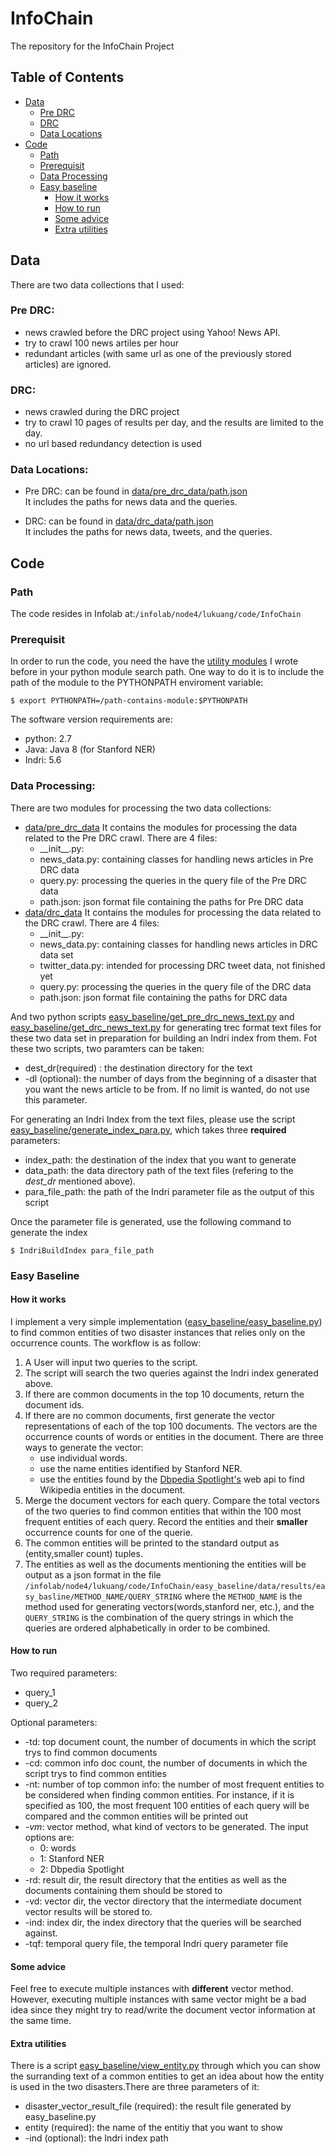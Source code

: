 # InfoChain

The repository for the InfoChain Project

## Table of Contents
  - [Data](#data)
    - [Pre DRC](#pre-drc)
    - [DRC](#drc)
    - [Data Locations](#data-locations)
  - [Code](#code)
    - [Path](#path)
    - [Prerequisit](#prerequisit)
    - [Data Processing](#data-processing)
    - [Easy baseline](#drc)
      - [How it works](#how-it-works)
      - [How to run](#how-to-run)
      - [Some advice](#some-advice)
      - [Extra utilities](#extra-utilities)
    
    
    
## Data

 There are two data collections that I used:
 ### Pre DRC:    
  * news crawled before the DRC project using Yahoo! News API.  
  * try to crawl 100 news artiles per hour  
  * redundant articles (with same url as one of the previously stored articles) are ignored.
  
 ### DRC:  
  * news crawled during the DRC project
  * try to crawl 10 pages of results per day, and the results are limited to the day.
  * no url based redundancy detection is used
     
  
 ### Data Locations:  
  * Pre DRC: can be found in [data/pre_drc_data/path.json](https://github.com/lukuang/InfoChain/blob/master/data/pre_drc_data/path.json)  
      It includes the paths for news data and the queries.
      
  * DRC: can be found in [data/drc_data/path.json](https://github.com/lukuang/InfoChain/blob/master/data/drc_data/path.json)  
      It includes the paths for news data, tweets, and the queries.
  

## Code
  ### Path
  The code resides in Infolab at:```/infolab/node4/lukuang/code/InfoChain```
  
  ### Prerequisit
  In order to run the code, you need the have the [utility modules](https://github.com/lukuang/myUtility) I wrote before in   your python module search path. One way to do it is to include the path of the module to the PYTHONPATH enviroment variable:
  
  ```$ export PYTHONPATH=/path-contains-module:$PYTHONPATH```
  
  The software version requirements are: 
   * python: 2.7
   * Java: Java 8 (for Stanford NER)
   * Indri: 5.6
   
  ### Data Processing:  
  There are two modules for processing the two data collections:
   * [data/pre_drc_data](https://github.com/lukuang/InfoChain/blob/master/data/pre_drc_data)
     It contains the modules for processing the data related to the Pre DRC crawl. There are 4 files: 
      * \_\_init\_\_.py:  
      * news_data.py: containing classes for handling news articles in Pre DRC data 
      * query.py: processing the queries in the query file of the Pre DRC data 
      * path.json: json format file containing the paths for Pre DRC data
   * [data/drc_data](https://github.com/lukuang/InfoChain/blob/master/data/drc_data)
     It contains the modules for processing the data related to the DRC crawl. There are 4 files: 
      * \_\_init\_\_.py:  
      * news_data.py: containing classes for handling news articles in DRC data set 
      * twitter_data.py: intended for processing DRC tweet data, not finished yet 
      * query.py: processing the queries in the query file of the DRC data
      * path.json: json format file containing the paths for DRC data
      
  And two python scripts [easy_baseline/get_pre_drc_news_text.py](https://github.com/lukuang/InfoChain/blob/master/easy_baseline/get_pre_drc_news_text.py) and [easy_baseline/get_drc_news_text.py](https://github.com/lukuang/InfoChain/blob/master/easy_baseline/get_drc_news_text.py) for generating trec format text files for these two data set in preparation for building an Indri index from them. Fot these two scripts, two paramters can be taken:
  * dest_dr(required) : the destination directory for the text
  * -dl (optional): the number of days from the beginning of a disaster that you want the news article to be from. If no limit is wanted, do not use this parameter.
  
  For generating an Indri Index from the text files, please use the script [easy_baseline/generate_index_para.py](https://github.com/lukuang/InfoChain/blob/master/easy_baseline/generate_index_para.py), which takes three **required** parameters:  
  * index_path: the destination of the index that you want to generate  
  * data_path: the data directory path of the text files (refering to the _dest\_dr_ mentioned above).
  * para_file_path: the path of the Indri parameter file as the output of this script
  
  Once the parameter file is generated, use the following command to generate the index
  
  ```$ IndriBuildIndex para_file_path```
  
  ### Easy Baseline
  #### How it works
  I implement a very simple implementation ([easy_baseline/easy_baseline.py](https://github.com/lukuang/InfoChain/blob/master/easy_baseline/easy_baseline.py)) to find common entities of two disaster instances that relies only on the occurrence counts. The workflow is as follow:  
  1. A User will input two queries to the script.  
  2. The script will search the two queries against the Indri index generated above.  
  3. If there are common documents in the top 10 documents, return the document ids.
  4. If there are no common documents, first generate the vector representations of each of the top 100 documents. The vectors are the occurrence counts of words or entities in the document. There are three ways to generate the vector:  
      * use individual words.  
      * use the name entities identified by Stanford NER.  
      * use the entities found by the [Dbpedia Spotlight's](https://github.com/dbpedia-spotlight/dbpedia-spotlight) web api to find Wikipedia entities in the document.  
  5. Merge the document vectors for each query. Compare the total vectors of the two queries to find common entities that within the 100 most frequent entities of each query. Record the entities and their **smaller** occurrence counts for one of the querie. 
  6. The common entities will be printed to the standard output as (entity,smaller count) tuples.
  7. The entities as well as the documents mentioning the entities will be output as a json format in the file  ```/infolab/node4/lukuang/code/InfoChain/easy_baseline/data/results/easy_basline/METHOD_NAME/QUERY_STRING``` where the ```METHOD_NAME``` is the method used for generating vectors(words,stanford ner, etc.), and the ```QUERY_STRING``` is the combination of the query strings in which the queries are ordered alphabetically in order to be combined.
  
  #### How to run
  Two required parameters:   
  * query_1  
  * query_2
    
  Optional parameters:  
  * -td: top document count, the number of documents in which the script trys to find common documents  
  * -cd: common info doc count, the number of documents in which the script trys to find common entities  
  * -nt: number of top common info: the number of most frequent entities to be considered when finding common entities. For instance, if it is specified as 100, the most frequent 100 entities of each query will be compared and the common entities will be printed out   
  * *-vm*: vector method, what kind of vectors to be generated. The input options are:  
    * 0: words  
    * 1: Stanford NER  
    * 2: Dbpedia Spotlight  
  * -rd: result dir, the result directory that the entities as well as the documents containing them should be stored to  
  * -vd: vector dir, the vector directory that the intermediate document vector results will be stored to.  
  * -ind: index dir, the index directory that the queries will be searched against.  
  * -tqf: temporal query file, the temporal Indri query parameter file
  
  #### Some advice
  Feel free to execute multiple instances with **different** vector method. However, executing multiple instances with same vector might be a bad idea since they might try to read/write the document vector information at the same time.
  
  #### Extra utilities
  There is a script [easy_baseline/view_entity.py](https://github.com/lukuang/InfoChain/blob/master/easy_baseline/view_entity.py) through which you can show the surranding text of a common entities to get an idea about how the entity is used in the two disasters.There are three parameters of it:  
  * disaster_vector_result_file (required): the result file generated by easy_baseline.py  
  * entity (required): the name of the entitiy that you want to show
  * -ind (optional): the Indri index path
  
  
  
      
      
      
  
  
  

